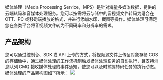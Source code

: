 媒体处理（Media Processing Service，MPS）是针对海量多媒体数据，提供的云端转码和音媒体处理服务。您可以按需将云存储中的音视频文件转码为适合在 OTT、PC 或移动端播放的格式，并进行添加水印、截图等操作。媒体处理可满足您在各类平台将音视频文件转为不同码率和分辨率的需求。

## 产品架构
您可以通过控制台、SDK 或 API 上传的方式，将视频源文件上传至对象存储 COS 的存储桶中，通过媒体处理的工作流机制触发媒体处理任务的自动执行，且支持消息队列 CMQ 接收媒体处理的事件通知，使您可以及时掌握转码任务的执行动态。媒体处理的产品架构图如下所示：
![](https://main.qcloudimg.com/raw/4ee51b7e021eb419214386e1976f03de.png)

